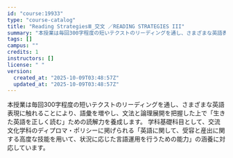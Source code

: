 ```yaml
---
id: "course:19933"
type: "course-catalog"
title: "Reading StrategiesⅢ_交文 ／READING STRATEGIES III"
summary: "本授業は毎回300字程度の短いテクストのリーディングを通し、さまざまな英語表現に触れることにより、語彙を増やし、文法と論理展開を把握した上で「生きた英語を正しく読む」ための読解力を養成します。 学科基礎科目として、交流文化学科のディプロマ・…"
tags: []
campus: ""
credits: 1
instructors: []
license: " "
version:
  created_at: "2025-10-09T03:48:57Z"
  updated_at: "2025-10-09T03:48:57Z"
---
```


本授業は毎回300字程度の短いテクストのリーディングを通し、さまざまな英語表現に触れることにより、語彙を増やし、文法と論理展開を把握した上で「生きた英語を正しく読む」ための読解力を養成します。 学科基礎科目として、交流文化学科のディプロマ・ポリシーに掲げられる「英語に関して、受容と産出に関する高度な技能を用いて、状況に応じた言語運用を行うための能力」の涵養に対応しています。
